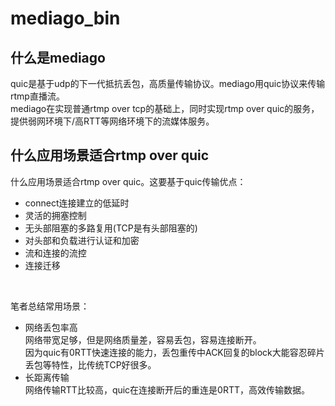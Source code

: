 # mediago_bin
## 什么是mediago
quic是基于udp的下一代抵抗丢包，高质量传输协议。mediago用quic协议来传输rtmp直播流。<br>
mediago在实现普通rtmp over tcp的基础上，同时实现rtmp over quic的服务，提供弱网环境下/高RTT等网络环境下的流媒体服务。

## 什么应用场景适合rtmp over quic
什么应用场景适合rtmp over quic。这要基于quic传输优点：
* connect连接建立的低延时
* 灵活的拥塞控制
* 无头部阻塞的多路复用(TCP是有头部阻塞的)
* 对头部和负载进行认证和加密
* 流和连接的流控
* 连接迁移
<br/>

笔者总结常用场景：<br/>
* 网络丢包率高 <br/>
网络带宽足够，但是网络质量差，容易丢包，容易连接断开。<br/>
因为quic有0RTT快速连接的能力，丢包重传中ACK回复的block大能容忍碎片丢包等特性，比传统TCP好很多。
* 长距离传输 <br/>
网络传输RTT比较高，quic在连接断开后的重连是0RTT，高效传输数据。

